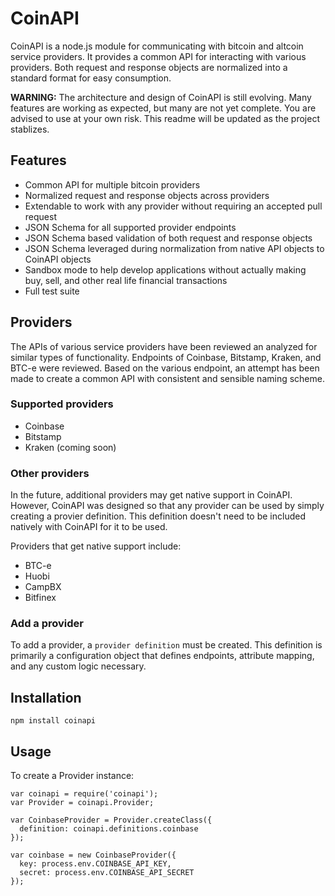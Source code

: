 # CoinAPI

CoinAPI is a node.js module for communicating with bitcoin and altcoin service providers. It provides a common API for interacting with various providers. Both request and response objects are normalized into a standard format for easy consumption.

**WARNING:** The architecture and design of CoinAPI is still evolving. Many features are working as expected, but many are not yet complete. You are advised to use at your own risk. This readme will be updated as the project stablizes.

## Features

- Common API for multiple bitcoin providers
- Normalized request and response objects across providers
- Extendable to work with any provider without requiring an accepted pull request
- JSON Schema for all supported provider endpoints
- JSON Schema based validation of both request and response objects
- JSON Schema leveraged during normalization from native API objects to CoinAPI objects
- Sandbox mode to help develop applications without actually making buy, sell, and other real life financial transactions
- Full test suite

## Providers

The APIs of various service providers have been reviewed an analyzed for similar types of functionality. Endpoints of Coinbase, Bitstamp, Kraken, and BTC-e were reviewed. Based on the various endpoint, an attempt has been made to create a common API with consistent and sensible naming scheme.

### Supported providers

- Coinbase
- Bitstamp
- Kraken (coming soon)

### Other providers

In the future, additional providers may get native support in CoinAPI. However, CoinAPI was designed so that any provider can be used by simply creating a provier definition. This definition doesn't need to be included natively with CoinAPI for it to be used.

Providers that get native support include:

- BTC-e
- Huobi
- CampBX
- Bitfinex

### Add a provider

To add a provider, a `provider definition` must be created. This definition is primarily a configuration object that defines endpoints, attribute mapping, and any custom logic necessary.

## Installation

```
npm install coinapi
```

## Usage

To create a Provider instance:

```
var coinapi = require('coinapi');
var Provider = coinapi.Provider;

var CoinbaseProvider = Provider.createClass({
  definition: coinapi.definitions.coinbase
});

var coinbase = new CoinbaseProvider({
  key: process.env.COINBASE_API_KEY,
  secret: process.env.COINBASE_API_SECRET
});
```




